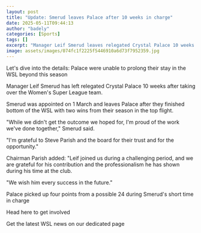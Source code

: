 ```yaml
---
layout: post
title: "Update: Smerud leaves Palace after 10 weeks in charge"
date: 2025-05-11T09:44:13
author: "badely"
categories: [Sports]
tags: []
excerpt: "Manager Leif Smerud leaves relegated Crystal Palace 10 weeks after taking over the Women's Super League team."
image: assets/images/074fc1f2225f5446910a6d73f7952359.jpg
---
```


Let's dive into the details: Palace were unable to prolong their stay in the WSL beyond this season

Manager Leif Smerud has left relegated Crystal Palace 10 weeks after taking over the Women's Super League team.

Smerud was appointed on 1 March and leaves Palace after they finished bottom of the WSL with two wins from their season in the top flight.

"While we didn't get the outcome we hoped for, I'm proud of the work we've done together," Smerud said.

"I'm grateful to Steve Parish and the board for their trust and for the opportunity."

Chairman Parish added: "Leif joined us during a challenging period, and we are grateful for his contribution and the professionalism he has shown during his time at the club.

"We wish him every success in the future."

Palace picked up four points from a possible 24 during Smerud's short time in charge

Head here to get involved

Get the latest WSL news on our dedicated page

